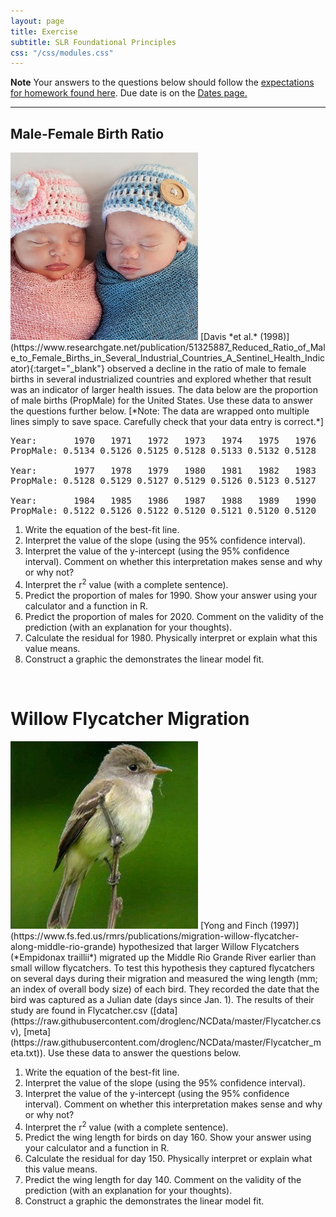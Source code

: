 ```yaml
---
layout: page
title: Exercise
subtitle: SLR Foundational Principles
css: "/css/modules.css"
---
```


<div class="alert alert-warning">
  <strong>Note</strong> Your answers to the questions below should follow the <a href="../../resources/hwformat" target="_blank">expectations for homework found here</a>. Due date is on the <a href="../../resources/Dates-Current" target="_blank">Dates page.</a>
</div>

----

## Male-Female Birth Ratio
<img src="../zimgs/boy-girl-infants.jpg" alt="Decoration" class="img-right">
[Davis *et al.* (1998)](https://www.researchgate.net/publication/51325887_Reduced_Ratio_of_Male_to_Female_Births_in_Several_Industrial_Countries_A_Sentinel_Health_Indicator){:target="_blank"} observed a decline in the ratio of male to female births in several industrialized countries and explored whether that result was an indicator of larger health issues. The data below are the proportion of male births (PropMale) for the United States. Use these data to answer the questions further below. [*Note: The data are wrapped onto multiple lines simply to save space. Carefully check that your data entry is correct.*]

<pre>
Year:       1970   1971   1972   1973   1974   1975   1976
PropMale: 0.5134 0.5126 0.5125 0.5128 0.5133 0.5132 0.5128

Year:       1977   1978   1979   1980   1981   1982   1983
PropMale: 0.5128 0.5129 0.5127 0.5129 0.5126 0.5123 0.5127

Year:       1984   1985   1986   1987   1988   1989   1990
PropMale: 0.5122 0.5126 0.5122 0.5120 0.5121 0.5120 0.5120
</pre>

1. Write the equation of the best-fit line.
1. Interpret the value of the slope (using the 95% confidence interval).
1. Interpret the value of the y-intercept (using the 95% confidence interval). Comment on whether this interpretation makes sense and why or why not?
1. Interpret the r<sup>2</sup> value (with a complete sentence).
1. Predict the proportion of males for 1990. Show your answer using your calculator and a function in R.
1. Predict the proportion of males for 2020. Comment on the validity of the prediction (with an explanation for your thoughts).
1. Calculate the residual for 1980. Physically interpret or explain what this value means.
1. Construct a graphic the demonstrates the linear model fit.

&nbsp;

# Willow Flycatcher Migration
<img src="../zimgs/willow_flycatcher.jpg" alt="Decoration" class="img-right">
[Yong and Finch (1997)](https://www.fs.fed.us/rmrs/publications/migration-willow-flycatcher-along-middle-rio-grande) hypothesized that larger Willow Flycatchers (*Empidonax traillii*) migrated up the Middle Rio Grande River earlier than small willow flycatchers. To test this hypothesis they captured flycatchers on several days during their migration and measured the wing length (mm; an index of overall body size) of each bird. They recorded the date that the bird was captured as a Julian date (days since Jan. 1). The results of their study are found in Flycatcher.csv ([data](https://raw.githubusercontent.com/droglenc/NCData/master/Flycatcher.csv), [meta](https://raw.githubusercontent.com/droglenc/NCData/master/Flycatcher_meta.txt)). Use these data to answer the questions below.

1. Write the equation of the best-fit line.
1. Interpret the value of the slope (using the 95% confidence interval).
1. Interpret the value of the y-intercept (using the 95% confidence interval). Comment on whether this interpretation makes sense and why or why not?
1. Interpret the r<sup>2</sup> value (with a complete sentence).
1. Predict the wing length for birds on day 160. Show your answer using your calculator and a function in R.
1. Calculate the residual for day 150. Physically interpret or explain what this value means.
1. Predict the wing length for day 140. Comment on the validity of the prediction (with an explanation for your thoughts).
1. Construct a graphic the demonstrates the linear model fit.

<!----
also could use old wheatears or ashland climate questions
--->
